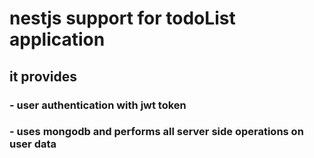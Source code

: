 # nestjs support for todoList application
## it provides
### - user authentication with jwt token
### - uses mongodb and performs all server side operations on user data

